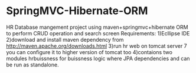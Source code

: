 # SpringMVC-Hibernate-ORM
HR Database mangement project using maven+springmvc+hibernate ORM to perform CRUD operation and search screen
Requirements:
1)Ecllipse IDE
2)download and install maven dependency from http://maven.apache.org/downloads.html
3)run hr web on tomcat server 7 you can configure it to higher version of tomcat too
4)contaions two modules hrbuissness for buissness logic where JPA dependencies and can be run as standalone.

